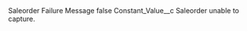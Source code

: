 <?xml version="1.0" encoding="UTF-8"?>
<CustomMetadata xmlns="http://soap.sforce.com/2006/04/metadata" xmlns:xsi="http://www.w3.org/2001/XMLSchema-instance" xmlns:xsd="http://www.w3.org/2001/XMLSchema">
    <label>Saleorder Failure Message</label>
    <protected>false</protected>
    <values>
        <field>Constant_Value__c</field>
        <value xsi:type="xsd:string">Saleorder unable to capture.</value>
    </values>
</CustomMetadata>
